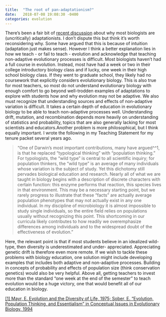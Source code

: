 ```yaml
---
title:  "The root of pan-adaptationism?"
date:   2018-07-08 19:08:30 -0400
categories: evolution
---
```


There’s been a fair bit of [recent discussion](http://sandwalk.blogspot.com/2017/01/why.html) about why most biologists are (uncritically) adaptationists. I don’t dispute this but think it’s worth reconsidering why. Some have argued that this is because of intuition (adaptation just makes sense). However I think a better explanation lies in how we teach - or fail to teach - evolution and acknowledge that teaching non-adaptive evolutionary processes is difficult. Most biologists haven’t had a full course in evolution. Instead, most have had a week or two in their college introductory biology class and if lucky, one week in their high school biology class. If they went to graduate school, they likely had no coursework that explicitly considers evolutionary biology. This is also true for most teachers, so most do not understand evolutionary biology with enough comfort to go beyond well-trodden examples of adaptations to explore with students how and why evolution may not be adaptive.  We also must recognize that understanding sources and effects of non-adaptive variation is difficult. It takes a certain depth of education in evolutionary biology to be able to teach non-adaptive processes well. Understanding drift, mutation, and recombination depends more heavily on understanding of statistics and probability, topics that are also generally lacking for most scientists and educators.Another problem is more philosophical, but I think equally important. I wrote the following in my Teaching Statement for my tenure packet several years ago.

>“One of Darwin’s most important contributions, many have argued^^1, is that he replaced “typological thinking” with “population thinking.” For typologists, the “wild type” is central to all scientific inquiry; for population thinkers, the “wild type” is an average of many individuals whose variation is the subject of study. Yet this dichotomy still pervades biological education and research. Nearly all of what we are taught in biology begins with a description of discrete characters with certain function: this enzyme performs that reaction, this species lives in that environment. This may be a necessary starting point, but we rarely progress to illustrate that these “facts” are actually average population phenotypes that may not actually exist in any one individual. In my discipline of microbiology it is almost impossible to study single individuals, so the entire field relies on populations usually without recognizing this point. This shortcoming in our curricula likely contributes to how readily we overemphasize differences among individuals and to the widespread doubt of the effectiveness of evolution.”

Here, the relevant point is that if most students believe in an idealized wild-type, then diversity is underestimated and under- appreciated. Appreciating genetic drift is therefore even more remote. If we wish to tackle these problems with biology education, one solution might include developing examples that includes both adaptive and non-adaptive processes. Building in concepts of probability and effects of population size (think conservation genetics) would also be very helpful. Above all, getting teachers to invest more than the standard “one week at the end of the semester” to teach evolution would be a huge victory, one that would benefit all of our education in biology.

[[1] Mayr, E. Evolution and the Diversity of Life, 1975; Sober, E. “Evolution, Population Thinking, and Essentialism” in Conceptual Issues in Evolutionary Biology, 1994](http://faculty.arts.ubc.ca/jbeatty/Sober1980.pdf) 